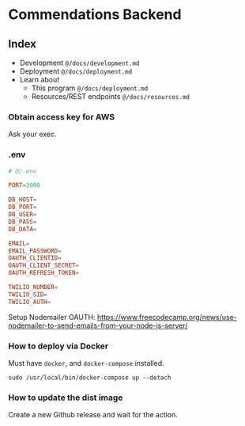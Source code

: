 # Commendations Backend

## Index

- Development `@/docs/development.md`
- Deployment `@/docs/deployment.md`
- Learn about
  - This program `@/docs/deployment.md`
  - Resources/REST endpoints `@/docs/resources.md`

### Obtain access key for AWS

Ask your exec.

### .env

```toml
# @/.env

PORT=3000

DB_HOST=
DB_PORT=
DB_USER=
DB_PASS=
DB_DATA=

EMAIL=
EMAIL_PASSWORD=
OAUTH_CLIENTID=
OAUTH_CLIENT_SECRET=
OAUTH_REFRESH_TOKEN=

TWILIO_NUMBER=
TWILIO_SID=
TWILIO_AUTH=
```

Setup Nodemailer OAUTH: https://www.freecodecamp.org/news/use-nodemailer-to-send-emails-from-your-node-js-server/

### How to deploy via Docker

Must have `docker`, and `docker-compose` installed.

`sudo /usr/local/bin/docker-compose up --detach`

### How to update the dist image

Create a new Github release and wait for the action.
